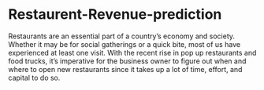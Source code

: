# Restaurent-Revenue-prediction
Restaurants are an essential part of a country’s economy and society. Whether it may be for social gatherings or a quick bite, most of us have experienced at least one visit. With the recent rise in pop up restaurants and food trucks, it’s imperative for the business owner to figure out when and where to open new restaurants since it takes up a lot of time, effort, and capital to do so.
